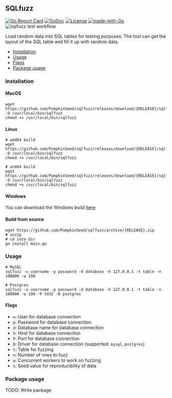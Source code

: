 ## SQLfuzz

[![Go Report Card](https://goreportcard.com/badge/github.com/PumpkinSeed/sqlfuzz)](https://goreportcard.com/report/github.com/PumpkinSeed/sqlfuzz) [![GoDoc](https://godoc.org/github.com/PumpkinSeed/sqlfuzz?status.svg)](https://godoc.org/github.com/PumpkinSeed/sqlfuzz) [![License](https://img.shields.io/badge/License-Apache%202.0-blue.svg)](https://opensource.org/licenses/Apache-2.0) [![made-with-Go](https://img.shields.io/badge/Made%20with-Go-1f425f.svg)](http://golang.org) ![sqlfuzz test workflow](https://github.com/PumpkinSeed/sqlfuzz/actions/workflows/test.yml/badge.svg)

Load random data into SQL tables for testing purposes. The tool can get the layout of the SQL table and fill it up with random data. 

- [Installation](#installation)
- [Usage](#usage)
- [Flags](#flags)
- [Package usage](#package-usage)

### Installation

#### MacOS

```
wget https://github.com/PumpkinSeed/sqlfuzz/releases/download/{RELEASE}/sqlfuzz_darwin_amd64 -O /usr/local/bin/sqlfuzz
chmod +x /usr/local/bin/sqlfuzz
```

#### Linux

```
# amd64 build
wget https://github.com/PumpkinSeed/sqlfuzz/releases/download/{RELEASE}/sqlfuzz_linux_amd64 -O /usr/local/bin/sqlfuzz
chmod +x /usr/local/bin/sqlfuzz

# arm64 build
wget https://github.com/PumpkinSeed/sqlfuzz/releases/download/{RELEASE}/sqlfuzz_linux_arm64 -O /usr/local/bin/sqlfuzz
chmod +x /usr/local/bin/sqlfuzz
```

#### Windows

You can download the Windows build [here](https://github.com/PumpkinSeed/sqlfuzz/releases/download/v0.3.0/sqlfuzz_windows_amd64.exe)

#### Build from source

```
wget https://github.com/PumpkinSeed/sqlfuzz/archive/{RELEASE}.zip
# unzip
# cd into dir
go install main.go
```

### Usage

```
# MySQL
sqlfuzz -u username -p password -d database -h 127.0.0.1 -t table -n 100000 -w 100

# Postgres
sqlfuzz -u username -p password -d database -h 127.0.0.1 -t table -n 100000 -w 100 -P 5432 -D postgres
```

#### Flags

- `u`: User for database connection
- `p`: Password for database connection
- `d`: Database name for database connection
- `h`: Host for database connection
- `P`: Port for database connection
- `D`: Driver for database connection (supported: `mysql`, `postgres`)
- `t`: Table for fuzzing
- `n`: Number of rows to fuzz
- `w`: Concurrent workers to work on fuzzing
- `s`: Seed value for reproducibility of data

### Package usage

TODO: Write package 